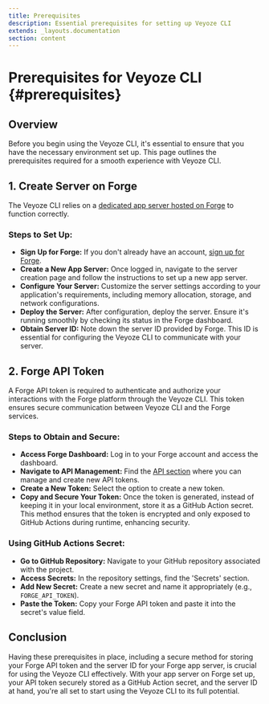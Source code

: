 ```yaml
---
title: Prerequisites
description: Essential prerequisites for setting up Veyoze CLI
extends: _layouts.documentation
section: content
---
```


# Prerequisites for Veyoze CLI {#prerequisites}

## Overview

Before you begin using the Veyoze CLI, it's essential to ensure that you have the necessary environment set up. This page outlines the prerequisites required for a smooth experience with Veyoze CLI.

## 1. Create Server on Forge

The Veyoze CLI relies on a [dedicated app server hosted on Forge](https://forge.laravel.com/docs/servers) to function correctly.

### Steps to Set Up:
- **Sign Up for Forge:** If you don't already have an account, [sign up for Forge](https://forge.laravel.com/auth/register).
- **Create a New App Server:** Once logged in, navigate to the server creation page and follow the instructions to set up a new app server.
- **Configure Your Server:** Customize the server settings according to your application's requirements, including memory allocation, storage, and network configurations.
- **Deploy the Server:** After configuration, deploy the server. Ensure it's running smoothly by checking its status in the Forge dashboard.
- **Obtain Server ID:** Note down the server ID provided by Forge. This ID is essential for configuring the Veyoze CLI to communicate with your server.

## 2. Forge API Token

A Forge API token is required to authenticate and authorize your interactions with the Forge platform through the Veyoze CLI. This token ensures secure communication between Veyoze CLI and the Forge services.

### Steps to Obtain and Secure:
- **Access Forge Dashboard:** Log in to your Forge account and access the dashboard.
- **Navigate to API Management:** Find the [API section](https://forge.laravel.com/docs/accounts/api.html) where you can manage and create new API tokens.
- **Create a New Token:** Select the option to create a new token.
- **Copy and Secure Your Token:** Once the token is generated, instead of keeping it in your local environment, store it as a GitHub Action secret. This method ensures that the token is encrypted and only exposed to GitHub Actions during runtime, enhancing security.

### Using GitHub Actions Secret:
- **Go to GitHub Repository:** Navigate to your GitHub repository associated with the project.
- **Access Secrets:** In the repository settings, find the 'Secrets' section.
- **Add New Secret:** Create a new secret and name it appropriately (e.g., `FORGE_API_TOKEN`).
- **Paste the Token:** Copy your Forge API token and paste it into the secret's value field.

## Conclusion

Having these prerequisites in place, including a secure method for storing your Forge API token and the server ID for your Forge app server, is crucial for using the Veyoze CLI effectively. With your app server on Forge set up, your API token securely stored as a GitHub Action secret, and the server ID at hand, you're all set to start using the Veyoze CLI to its full potential.